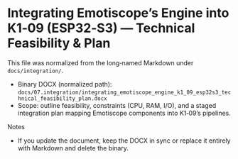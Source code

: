 # Integrating Emotiscope’s Engine into K1‑09 (ESP32‑S3) — Technical Feasibility & Plan

This file was normalized from the long‑named Markdown under `docs/integration/`.

- Binary DOCX (normalized path): `docs/07.integration/integrating_emotiscope_engine_k1_09_esp32s3_technical_feasibility_plan.docx`
- Scope: outline feasibility, constraints (CPU, RAM, I/O), and a staged integration plan mapping Emotiscope components into K1‑09’s pipelines.

Notes
- If you update the document, keep the DOCX in sync or replace it entirely with Markdown and delete the binary.
